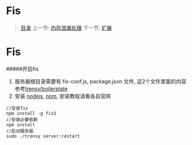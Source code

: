 #  Fis

   > [目录](<index.md>)
   > 上一节: [内存泄漏处理](2.5.md)
   > 下一节: [扩展](2.7.md)


   Fis
========
#####开启fis
1. 服务器根目录需要有  fis-conf.js, package.json 文件, 这2个文件里面的内容参考[trensy/boilerplate](https://github.com/trensy/boilerplate)
2. 安装 [nodejs](https://nodejs.org/en/), [npm](https://www.npmjs.com/), 安装教程请看各自官网

```
//安装fis
npm install -g fis3
//安装必要依赖
npm install
//启动服务器
sudo ./trensy server:restart
```
